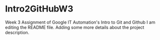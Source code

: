 # Intro2GitHubW3
Week 3 Assignment of Google IT Automation's Intro to Git and Github 
I am editing the README file. Adding some more details about the project description.

